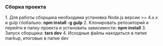 <h3>Сборка проекта</h3>
1.	Для работы сборщика необходима установка Node.js версии >= 4.x.x и gulp глобально: <b>npm install -g gulp</b>
2.	Клонировать репозиторий и перейти в папку проекта и установить зависимости: <b>npm install</b>
3.	Запуск сборщика: <b>tars dev</b>
4.	Исходные файлы находиться в папке markup, итоговые в папке dev
